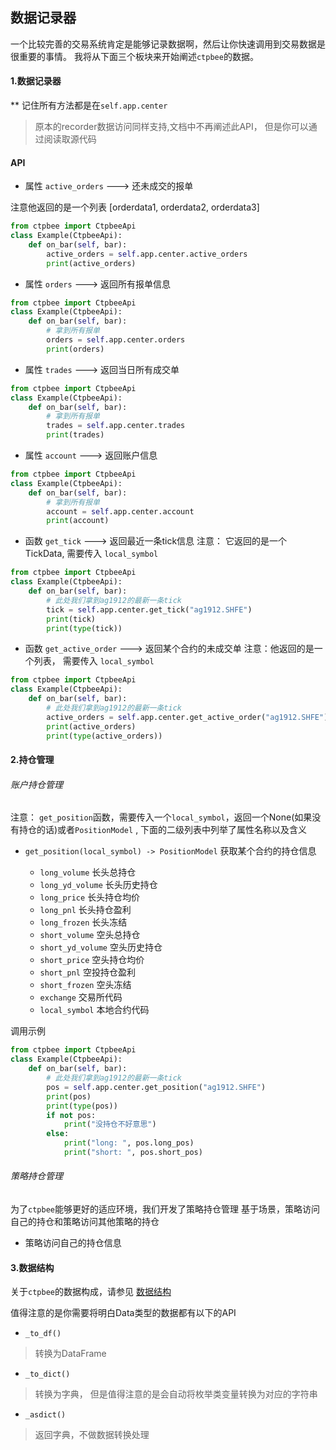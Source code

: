 ## 数据记录器

一个比较完善的交易系统肯定是能够记录数据啊，然后让你快速调用到交易数据是很重要的事情。
我将从下面三个板块来开始阐述`ctpbee`的数据。

#### 1.数据记录器

** 记住所有方法都是在`self.app.center`

> 原本的recorder数据访问同样支持,文档中不再阐述此API， 但是你可以通过阅读取源代码

#### API
- 属性  `active_orders`  --->  还未成交的报单

注意他返回的是一个列表 [orderdata1, orderdata2, orderdata3]
```python
from ctpbee import CtpbeeApi
class Example(CtpbeeApi):
    def on_bar(self, bar):
        active_orders = self.app.center.active_orders
        print(active_orders)
```

- 属性 `orders` ---> 返回所有报单信息 

```python
from ctpbee import CtpbeeApi
class Example(CtpbeeApi):
    def on_bar(self, bar):
        # 拿到所有报单
        orders = self.app.center.orders
        print(orders)
```

- 属性 `trades` ---> 返回当日所有成交单

```python
from ctpbee import CtpbeeApi
class Example(CtpbeeApi):
    def on_bar(self, bar):
        # 拿到所有报单
        trades = self.app.center.trades
        print(trades)
```

- 属性 `account` ---> 返回账户信息

```python
from ctpbee import CtpbeeApi
class Example(CtpbeeApi):
    def on_bar(self, bar):
        # 拿到所有报单
        account = self.app.center.account
        print(account)
```

- 函数 `get_tick` ---> 返回最近一条tick信息
注意： 它返回的是一个TickData, 需要传入 `local_symbol`

```python
from ctpbee import CtpbeeApi
class Example(CtpbeeApi):
    def on_bar(self, bar):
        # 此处我们拿到ag1912的最新一条tick
        tick = self.app.center.get_tick("ag1912.SHFE")
        print(tick)
        print(type(tick))
```

- 函数 `get_active_order` ---> 返回某个合约的未成交单 
注意：他返回的是一个列表， 需要传入 `local_symbol`

```python
from ctpbee import CtpbeeApi
class Example(CtpbeeApi):
    def on_bar(self, bar):
        # 此处我们拿到ag1912的最新一条tick
        active_orders = self.app.center.get_active_order("ag1912.SHFE")
        print(active_orders)
        print(type(active_orders))
```

#### 2.持仓管理

###### 账户持仓管理
注意： `get_position`函数，需要传入一个`local_symbol`，返回一个None(如果没有持仓的话)或者`PositionModel`
, 下面的二级列表中列举了属性名称以及含义
- `get_position(local_symbol) -> PositionModel`  获取某个合约的持仓信息

    + `long_volume` 长头总持仓
    + `long_yd_volume` 长头历史持仓
    + `long_price` 长头持仓均价
    + `long_pnl` 长头持仓盈利
    + `long_frozen` 长头冻结
    + `short_volume` 空头总持仓
    + `short_yd_volume` 空头历史持仓
    + `short_price` 空头持仓均价
    + `short_pnl` 空投持仓盈利
    + `short_frozen` 空头冻结
    + `exchange` 交易所代码
    + `local_symbol` 本地合约代码
  
调用示例

```python
from ctpbee import CtpbeeApi
class Example(CtpbeeApi):
    def on_bar(self, bar):
        # 此处我们拿到ag1912的最新一条tick
        pos = self.app.center.get_position("ag1912.SHFE")
        print(pos)
        print(type(pos))
        if not pos:
            print("没持仓不好意思")
        else:
            print("long: ", pos.long_pos)
            print("short: ", pos.short_pos)
```




###### 策略持仓管理

为了`ctpbee`能够更好的适应环境，我们开发了策略持仓管理
基于场景，策略访问自己的持仓和策略访问其他策略的持仓

- 策略访问自己的持仓信息 



#### 3.数据结构

关于`ctpbee`的数据构成，请参见 [数据结构](constant.md)

值得注意的是你需要将明白Data类型的数据都有以下的API
- `_to_df()`
> 转换为DataFrame

- `_to_dict()`
> 转换为字典， 但是值得注意的是会自动将枚举类变量转换为对应的字符串

- `_asdict()`
> 返回字典，不做数据转换处理


